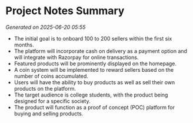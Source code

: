 # Project Notes Summary

*Generated on 2025-06-20 05:55*

- The initial goal is to onboard 100 to 200 sellers within the first six months.
- The platform will incorporate cash on delivery as a payment option and will integrate with Razorpay for online transactions.
- Featured products will be prominently displayed on the homepage.
- A coin system will be implemented to reward sellers based on the number of coins accumulated.
- Users will have the ability to buy products as well as sell their own products on the platform.
- The target audience is college students, with the product being designed for a specific society.
- The product will function as a proof of concept (POC) platform for buying and selling products.